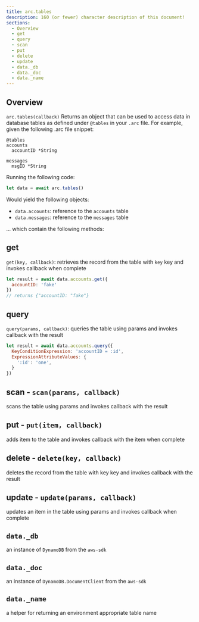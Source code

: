 ```yaml
---
title: arc.tables
description: 160 (or fewer) character description of this document!
sections:
  - Overview
  - get
  - query
  - scan
  - put
  - delete
  - update
  - data._db
  - data._doc
  - data._name
---
```


## Overview

`arc.tables(callback)`
Returns an object that can be used to access data in database tables as defined under `@tables` in your `.arc` file. For example, given the following .arc file snippet:
```
@tables
accounts
  accountID *String

messages
  msgID *String
```
Running the following code:

```js
let data = await arc.tables()
```
Would yield the following objects: 
- `data.accounts`: reference to the `accounts` table
- `data.messages`: reference to the `messages` table

... which contain the following methods:


## get

`get(key, callback)`: retrieves the record from the table with `key` key and invokes callback when complete

```js
let result = await data.accounts.get({
  accountID: 'fake'
})
// returns {"accountID: "fake"}
```

## query

`query(params, callback)`: queries the table using params and invokes callback with the result

```js
let result = await data.accounts.query({
  KeyConditionExpression: 'accountID = :id',
  ExpressionAttributeValues: {
    ':id': 'one',
  }
})
```

## scan - `scan(params, callback)`

scans the table using params and invokes callback with the result


## put - `put(item, callback)`

adds item to the table and invokes callback with the item when complete


## delete - `delete(key, callback)`

deletes the record from the table with key key and invokes callback with the result


## update - `update(params, callback)`

updates an item in the table using params and invokes callback when complete


## `data._db`
an instance of `DynamoDB` from the `aws-sdk`

## `data._doc`
an instance of `DynamoDB.DocumentClient` from the `aws-sdk`

## `data._name`
a helper for returning an environment appropriate table name

